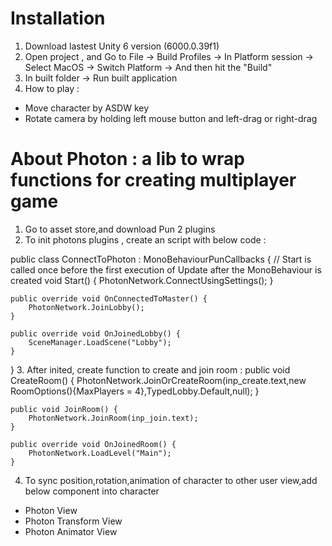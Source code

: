 # Installation
1. Download lastest Unity 6 version (6000.0.39f1)
2. Open project , and Go to File -> Build Profiles -> In Platform session -> Select MacOS -> Switch Platform -> And then hit the "Build"
3. In built folder -> Run built application
4. How to play : 
- Move character by ASDW key
- Rotate camera by holding left mouse button and left-drag or right-drag

# About Photon : a lib to wrap functions for creating multiplayer game
1. Go to asset store,and download Pun 2 plugins
2. To init photons plugins , create an script with below code : 

public class ConnectToPhoton : MonoBehaviourPunCallbacks
{
    // Start is called once before the first execution of Update after the MonoBehaviour is created
    void Start()
    {
        PhotonNetwork.ConnectUsingSettings();
    }

    public override void OnConnectedToMaster() {
        PhotonNetwork.JoinLobby();
    }

    public override void OnJoinedLobby() {
        SceneManager.LoadScene("Lobby");
    }
}
3. After inited, create function to create and join room : 
    public void CreateRoom() {
        PhotonNetwork.JoinOrCreateRoom(inp_create.text,new RoomOptions(){MaxPlayers = 4},TypedLobby.Default,null);
    }

    public void JoinRoom() {
        PhotonNetwork.JoinRoom(inp_join.text);
    }

    public override void OnJoinedRoom() {
        PhotonNetwork.LoadLevel("Main");
    }   
4. To sync position,rotation,animation of character to other user view,add below component into character
- Photon View
- Photon Transform View
- Photon Animator View
>
 
